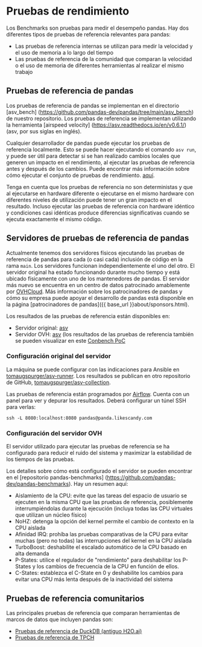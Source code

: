 # Pruebas de rendimiento

Los Benchmarks son pruebas para medir el desempeño pandas. Hay dos diferentes
tipos de pruebas de referencia relevantes para pandas:

- Las pruebas  de referencia internas se utilizan para medir la velocidad y el uso de memoria a lo largo del tiempo
- Las pruebas de referencia de la comunidad que comparan la velocidad o el uso de memoria de diferentes herramientas al realizar el mismo trabajo

## Pruebas de referencia de pandas

Los pruebas de referencia de pandas se implementan en el directorio [asv_bench] (https://github.com/pandas-dev/pandas/tree/main/asv_bench)
de nuestro repositorio. Los pruebas de referencia se implementan utilizando la herramienta [airspeed velocity] (https://asv.readthedocs.io/en/v0.6.1/) (asv, por sus siglas en inglés).

Cualquier desarrollador de pandas puede ejecutar los pruebas de referencia localmente. Esto se puede hacer ejecutando el comando `asv run`, y puede ser útil para detectar si se han realizado cambios locales que generen un impacto en el rendimiento, al ejecutar las pruebas de referencia antes y después de los cambios.
Puede encontrar más información sobre cómo ejecutar el conjunto de pruebas de rendimiento.
[aquí](https://pandas.pydata.org/docs/dev/development/contributing_codebase.html#running-the-performance-test-suite).

Tenga en cuenta que los pruebas de referencia no son deterministas y que al ejecutarse en hardware diferente o ejecutarse en el mismo hardware con diferentes niveles de utilización puede tener un gran impacto en el resultado. Incluso ejecutar las pruebas de referencia con hardware idéntico y condiciones casi idénticas produce diferencias significativas cuando se ejecuta exactamente el mismo código.

## Servidores de pruebas de referencia de pandas

Actualmente tenemos dos servidores físicos ejecutando las pruebas de referencia de pandas para cada (o casi cada) inclusión de código en la rama `main`. Los servidores funcionan independientemente el uno del otro. El servidor original ha estado funcionando durante mucho tiempo y está ubicado físicamente con uno de los mantenedores de pandas. El servidor más nuevo se encuentra en un centro de datos patrocinado amablemente por [OVHCloud](https://www.ovhcloud.com/). Más información sobre los patrocinadores de pandas y cómo su empresa puede apoyar el desarrollo de pandas está disponible en la página [patrocinadores de pandas]({{ base_url }}about/sponsors.html).

Los resultados de las pruebas de referencia están disponibles en:

- Servidor original: [asv](https://asv-runner.github.io/asv-collection/pandas/)
- Servidor OVH: [asv](https://pandas.pydata.org/benchmarks/asv/) (los resultados de las pruebas de referencia también se pueden visualizar en este [Conbench PoC](http://57.128.112.95:5000/)

### Configuración original del servidor

La máquina se puede configurar con las indicaciones para Ansible en [tomaugspurger/asv-runner](https://github.com/tomaugspurger/asv-runner).
Los resultados se publican en otro repositorio de GitHub, [tomaugspurger/asv-collection](https://github.com/tomaugspurger/asv-collection).

Las pruebas de referencia están programados por [Airflow](https://airflow.apache.org/).
Cuenta con un panel para ver y depurar los resultados.
Deberá configurar un túnel SSH para verlas:

```
ssh -L 8080:localhost:8080 pandas@panda.likescandy.com
```

### Configuración del servidor OVH

El servidor utilizado para ejecutar las pruebas de referencia se ha configurado para reducir el ruido del sistema y maximizar la estabilidad de los tiempos de las pruebas.

Los detalles sobre cómo está configurado el servidor se pueden encontrar en el [repositorio  pandas-benchmarks] (https://github.com/pandas-dev/pandas-benchmarks).
Hay un resumen aquí:

- Aislamiento de la CPU: evite que las tareas del espacio de usuario se ejecuten en la misma CPU que las pruebas de referencia, posiblemente interrumpiéndolas durante la ejecución (incluya todas las CPU virtuales que utilizan un núcleo físico)
- NoHZ: detenga la opción del kernel permite el cambio de contexto en la CPU aislada
- Afinidad IRQ: prohíba las pruebas comparativas de la CPU para evitar muchas (pero no todas) las interrupciones del kernel en la CPU aislada
- TurboBoost: deshabilite el escalado automático de la CPU basado en alta demanda
- P-States: utilice el regulador de "rendimiento" para deshabilitar los P-States y los cambios de frecuencia de la CPU en función de ellos.
- C-States: establezca el C-State en 0 y deshabilite los cambios para evitar una CPU más lenta después de la inactividad del sistema

## Pruebas de referencia comunitarios

Las principales pruebas de referencia que comparan herramientas de marcos de datos que incluyen pandas son:

- [Pruebas de referencia de DuckDB (antiguo H2O.ai)](https://duckdblabs.github.io/db-benchmark/)
- [Pruebas de referencia de TPCH](https://pola.rs/posts/benchmarks/)
